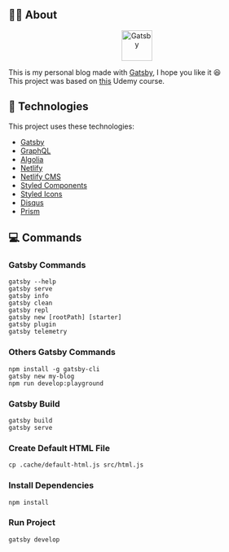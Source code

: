 
## :man_technologist: About

<p align="center">
  <a href="https://www.gatsbyjs.com">
    <img alt="Gatsby" src="https://www.gatsbyjs.com/Gatsby-Monogram.svg" width="60" />
  </a>
</p>

This is my personal blog made with <a href="https://www.gatsbyjs.com/" target="_blank">Gatsby</a>, I hope you like it :satisfied:\
This project was based on <a href="https://www.udemy.com/course/gatsby-crie-um-site-pwa-com-react-graphql-e-netlify-cms/" target="_blank">this</a> Udemy course.
## :rocket: Technologies

This project uses these technologies:

- [Gatsby](https://www.gatsbyjs.com/)
- [GraphQL](https://graphql.org/)
- [Algolia](https://www.algolia.com/)
- [Netlify](https://www.netlify.com/)
- [Netlify CMS](https://www.netlifycms.org/)
- [Styled Components](https://styled-components.com/)
- [Styled Icons](https://styled-icons.js.org/)
- [Disqus](https://disqus.com/)
- [Prism](https://prismjs.com/)

## :computer: Commands
### Gatsby Commands
```npm
gatsby --help
gatsby serve
gatsby info
gatsby clean
gatsby repl
gatsby new [rootPath] [starter]
gatsby plugin
gatsby telemetry
```
### Others Gatsby Commands
```npm
npm install -g gatsby-cli
gatsby new my-blog
npm run develop:playground
```
### Gatsby Build
```npm
gatsby build
gatsby serve
```
### Create Default HTML File
```npm
cp .cache/default-html.js src/html.js
```
### Install Dependencies
```npm
npm install
```
### Run Project
```npm
gatsby develop
```

